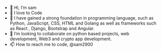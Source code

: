 - 👋 Hi, I’m sam
- 👀 I love to Code 
- 🌱 I have gained a strong foundation in programming language,
 such as Python, JavaScript, CSS, HTML and Golang as well as frameworks such as React 
, Django, Bootstrap and Angular. 
- 💞️ I’m looking to collaborate on python based projects, web development,
Web3 and crypto app development.
- 📫 How to reach me to code, @sam2900
